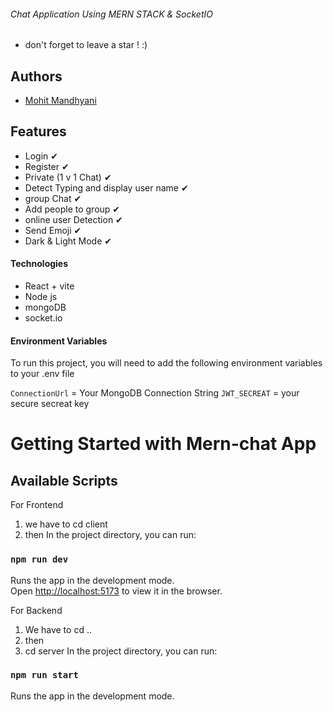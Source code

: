 ###### Chat Application Using MERN STACK & SocketIO

- don't forget to leave a star ! :)

## Authors

- [Mohit Mandhyani](https://github.com/Mohitmandhyani)

## Features
- Login ✔
- Register ✔
- Private (1 v 1 Chat) ✔
- Detect Typing and display user name ✔
- group Chat ✔
- Add people to group ✔
- online user Detection ✔
- Send Emoji ✔
- Dark & Light Mode ✔

#### Technologies

- React + vite
- Node js
- mongoDB
- socket.io

  
#### Environment Variables

To run this project, you will need to add the following environment variables to your .env file

`ConnectionUrl` = Your MongoDB Connection String
`JWT_SECREAT` = your secure secreat key


# Getting Started with Mern-chat App
## Available Scripts

For Frontend
1. we have to cd client
2. then
In the project directory, you can run:

### `npm run dev`

Runs the app in the development mode.\
Open [http://localhost:5173](http://localhost:5173) to view it in the browser.

For Backend
1. We have to cd ..
2. then
3. cd server
In the project directory, you can run:

### `npm run start`
Runs the app in the development mode.


